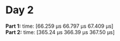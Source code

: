 # Day 2

**Part 1:** time: [66.259 µs 66.797 µs 67.409 µs]  
**Part 2:** time: [365.24 µs 366.39 µs 367.50 µs]
